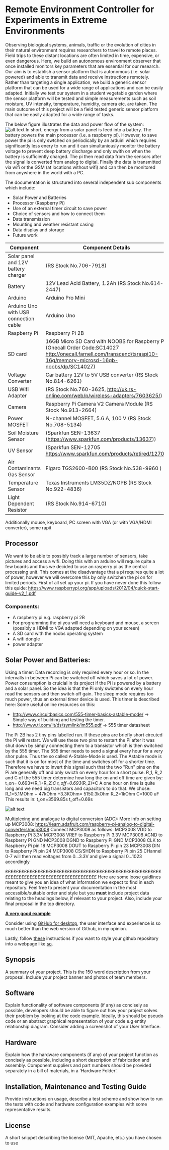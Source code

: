 # Remote Environment Controller for  Experiments in Extreme Environments
Observing biological systems, animals, traffic or the evolution of cities in their natural environment requires researchers to travel to remote places. Field trips to these distant locations are often limited in time, expensive, or even dangerous. Here, we build an autonomous environment observer that once installed monitors key parameters that are essential for our research.
Our aim is to establish a sensor platform that is autonomous (i.e. solar powered) and able to transmit data and receive instructions remotely. Rather than targeting a single application, we build a generic sensor platform that can be used for a wide range of applications and can be easily adapted. Initially we test our system in a student vegetable garden where the sensor platform will be tested and simple measurements such as soil moisture, UV intensity, temperature, humidity, camera etc. are taken. The main outcome of this project will be a field tested generic sensor platform that can be easily adapted for a wide range of tasks. 

The below figure illustrates the data and power flow of the system:
![alt text](https://github.com/pab96/27_Remote-Environment-Controller-for-Experiments-in-Extreme-Environments/blob/master/LogicStructureRemoteSens.png)
In short, energy from a solar panel is feed into a battery. The battery powers the main processor (i.e. a raspberry pi). However, to save power the pi is only swtched on periodically by an arduini which requires significantly less enery to run and it can simultaniously monitor the battery voltage to prevent deep battery discharge and only swith on when the battery is sufficiently charged. The pi then read data from the sensors after the signal is converted from analog to digital. Finally the data is transmitted via wifi or the GSM (at locations without wifi) and can then be monitored from anywhere in the world with a PC.

The documentation is structured into several independent sub components which include:
- Solar Power and Batteries
- Processor (Raspberry Pi)
- Use of an external timer circuit to save power
- Choice of sensors and how to connect them
- Data transmission
- Mounting and weather resistant casing
- Data display and storage
- Future work

|  Component | Component Details |
| --- | --- |
| Solar panel and 12V battery charger | (RS Stock No.706-7918) |
| Battery | 12V Lead Acid Battery, 1.2Ah (RS Stock No.614-2447) |
| Arduino |Arduino Pro Mini |
|Arduino Uno with USB connection cable| Arduino Uno
| Raspberry Pi |Raspberry Pi 2B |
|SD card|16GB Micro SD Card with NOOBS for Raspberry Pi (Onecall Order Code:SC14027 http://onecall.farnell.com/transcend/tsraspi10-16g/memory-microsd-16gb-noobs/dp/SC14027)|
|Voltage Converter| Car battery 12V to 5V USB converter (RS Stock No.814-6261)|
| USB Wifi Adapter| (RS Stock No.760-3625, http://uk.rs-online.com/web/p/wireless-adapters/7603625/)
| Camera |Raspberry Pi Camera V2 Camera Module (RS Stock No.913-2664) |
| Power MOSFET |N-channel MOSFET, 5.6 A, 100 V (RS Stock No.708-5134) |
| Soil Moisture Sensor|(Sparkfun SEN-13637 (https://www.sparkfun.com/products/13637)) |
| UV Sensor |(Sparkfun SEN-12705 https://www.sparkfun.com/products/retired/12705 |
| Air Contaminants Gas Sensor |Figaro TGS2600-B00 (RS Stock No.538-9960 ) |
| Temperature Sensor |Texas Instruments LM35DZ/NOPB (RS Stock No.922-4836) |
| Light Dependent Resistor| (RS Stock No.914-6710)|

Additionally mouse, keyboard, PC screen with VGA (or with VGA/HDMI converter), some rapit 


## Processor
We want to be able to possibly track a large number of sensors, take pictures and access a wifi. Doing this with an arduino will require quite a few boards and thus we decided to use an rasperry pi as the central processing unit. This comes at the disadvantage that a pi requires quite a lot of power, however we will overcome this by only switchen the pi on for limited periods.
First of all set up your pi. If you have never done this follow this quide: https://www.raspberrypi.org/app/uploads/2012/04/quick-start-guide-v2_1.pdf


### Components:
- A raspberry pi e.g. raspberry pi 2B
- For programming the pi you will need a keyboard and mouse, a screen (possibly a HDMI to VGA adapted depending on your screen)
- A SD card with the noobs operating system
- A wifi dongle
- power adapter

## Solar Power and Batteries:




Using a timer:
Data recording is only required every hour or so. In the intervalls in between Pi can be switched off which saves a lot of power. Power consumption is cruicial in tis project if the Pi is powered by a battery and a solar panel. So the idea is that the Pi only swictehs on every hour read the sensors and then switch off gain. The sleep mode requires too much power, thus an external timer device is used. This timer is described here:
Some useful online resources on this:
- http://www.circuitbasics.com/555-timer-basics-astable-mode/ -> Simple way of building and testing the timer.
- http://www.ti.com/lit/ds/symlink/lm555.pdf -> 555 timer datasheet

The Pi 2B has 2 tiny pins labelled run. If these pins are briefly short circuted the Pi will restart. We will use these two pins to restart the Pi after it was shut down by simply connecting them to a transistor which is then switched by the 555 timer. The 555 timer needs to send a signal every hour for a very shor pulse. Thus the so called A-Stable-Mode is used. The Astable mode is such that it is on for most of the time and switches off for a shorter time. Therefore we have to invert this signal such that the two "Run" pins on the Pi are generally off and only swicth on every hour for a short pulse.
R_1, R_2 and C of the 555 timer determine how long the on and off time are given by:
t_on= 0.693*(R_1+R_2)*C
t_off=0.693*(R_2)*C
A one hour on time is quite long and we need big transistors and capacitors to do that. We chose:
R_1=5.1MOhm + 47kOhm +3.3KOhm= 5150.3kOhm
R_2=1kOhm
C=1000 uF
This results in:
t_on=3569.85s
t_off=0.69s 

![alt text](https://raw.githubusercontent.com/pab96/GitHubGardenObserver/CircuitDrawings/TimerCircuit.png)



Multiplexing and analogue to digital conversion (ADC):
More info on setting up MCP3008: https://learn.adafruit.com/raspberry-pi-analog-to-digital-converters/mcp3008
Connect MCP3008 as follows:
MCP3008 VDD to Raspberry Pi 3.3V
MCP3008 VREF to Raspberry Pi 3.3V
MCP3008 AGND to Raspberry Pi GND
MCP3008 DGND to Raspberry Pi GND
MCP3008 CLK to Raspberry Pi pin 18
MCP3008 DOUT to Raspberry Pi pin 23
MCP3008 DIN to Raspberry Pi pin 24
MCP3008 CS/SHDN to Raspberry Pi pin 25
CHannel 0-7 will then read voltages from 0...3.3V and give a signal 0...1023 accordingly 





££££££££££££££££££££££££££££££££££££££££££££££££££££££££££££££££££££££££££££££££££££££££££££
Here are some loose guidlines meant to give you an idea of what information we expect to find in each repository. Feel free to present your documentation in the most accessible/suitable order and style but you **must** include project data relating to the headings below, if relevant to your project. Also, include your final proposal in the top directory.

[**A very good example**](https://github.com/Biological-Microsystems-Laboratory/micropipette)

Consider using [GitHub for desktop](https://desktop.github.com/), the user interface and experience is so much better than the web version of Github, in my opinion.

Lastly, follow [these](https://pages.github.com/) instructions if you want to style your github repository into a webpage like [so](https://biomakers.github.io/Example-repo/).

## Synopsis

A summary of your project. This is the 150 word description from your proposal. Include your project banner and photos of team members.

## Software

Explain functionality of software components (if any) as concisely as possible, developers should be able to figure out how your project solves their problem by looking at the code example. Ideally, this should be pseudo code or an abstract graphical representation of your code e.g entity relationship diagram. Consider adding a screenshot of your User Interface.

## Hardware

Explain how the hardware components (if any) of your project function as concisely as possible, including a short description of fabrication and assembly. Component suppliers and part numbers should be provided separately in a bill of materials, in a 'Hardware Folder'.

## Installation, Maintenance and Testing Guide

Provide instructions on usage, describe a test scheme and show how to run the tests with code and hardware configuration examples with some representative results.

## License

A short snippet describing the license (MIT, Apache, etc.) you have chosen to use
